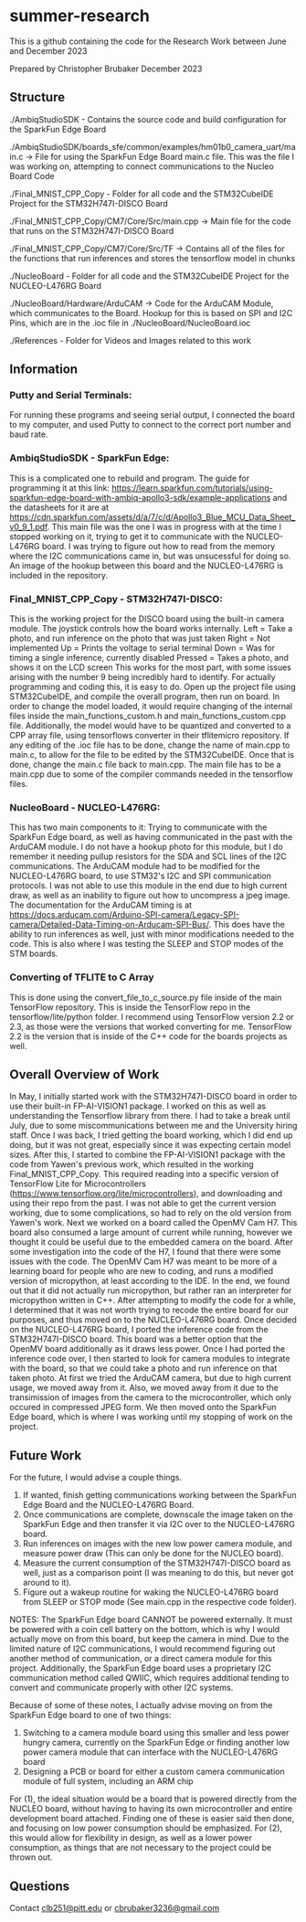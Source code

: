 # summer-research

This is a github containing the code for the Research Work between June and December 2023

Prepared by Christopher Brubaker December 2023

## Structure
./AmbiqStudioSDK - Contains the source code and build configuration for the SparkFun Edge Board

./AmbiqStudioSDK/boards_sfe/common/examples/hm01b0_camera_uart/main.c -> File for using the SparkFun Edge Board main.c file. This was the file I was working on, attempting to connect communications to the Nucleo Board Code

./Final_MNIST_CPP_Copy - Folder for all code and the STM32CubeIDE Project for the STM32H747I-DISCO Board

./Final_MNIST_CPP_Copy/CM7/Core/Src/main.cpp -> Main file for the code that runs on the STM32H747I-DISCO Board

./Final_MNIST_CPP_Copy/CM7/Core/Src/TF -> Contains all of the files for the functions that run inferences and stores the tensorflow model in chunks

./NucleoBoard - Folder for all code and the STM32CubeIDE Project for the NUCLEO-L476RG Board

./NucleoBoard/Hardware/ArduCAM -> Code for the ArduCAM Module, which communicates to the Board. Hookup for this is based on SPI and I2C Pins, which are in the .ioc file in ./NucleoBoard/NucleoBoard.ioc

./References - Folder for Videos and Images related to this work

## Information
### Putty and Serial Terminals:
For running these programs and seeing serial output, I connected the board to my computer, and used Putty to connect to the correct port number and baud rate.

### AmbiqStudioSDK - SparkFun Edge:
This is a complicated one to rebuild and program.
The guide for programming it at this link: https://learn.sparkfun.com/tutorials/using-sparkfun-edge-board-with-ambiq-apollo3-sdk/example-applications and the datasheets for it are at https://cdn.sparkfun.com/assets/d/a/7/c/d/Apollo3_Blue_MCU_Data_Sheet_v0_9_1.pdf.
This main file was the one I was in progress with at the time I stopped working on it, trying to get it to communicate with the NUCLEO-L476RG board.
I was trying to figure out how to read from the memory where the I2C communications came in, but was unsucessful for doing so.
An image of the hookup between this board and the NUCLEO-L476RG is included in the repository.

### Final_MNIST_CPP_Copy - STM32H747I-DISCO:
This is the working project for the DISCO board using the built-in camera module.
The joystick controls how the board works internally.
Left    = Take a photo, and run inference on the photo that was just taken
Right   = Not implemented
Up      = Prints the voltage to serial terminal
Down    = Was for timing a single inference, currently disabled
Pressed = Takes a photo, and shows it on the LCD screen
This works for the most part, with some issues arising with the number 9 being incredibly hard to identify.
For actually programming and coding this, it is easy to do.
Open up the project file using STM32CubeIDE, and compile the overall program, then run on board.
In order to change the model loaded, it would require changing of the internal files inside the main_functions_custom.h and main_functions_custom.cpp file.
Additionally, the model would have to be quantized and converted to a CPP array file, using tensorflows converter in their tflitemicro repository.
If any editing of the .ioc file has to be done, change the name of main.cpp to main.c, to allow for the file to be edited by the STM32CubeIDE.
Once that is done, change the main.c file back to main.cpp.
The main file has to be a main.cpp due to some of the compiler commands needed in the tensorflow files.

### NucleoBoard - NUCLEO-L476RG:
This has two main components to it: Trying to communicate with the SparkFun Edge board, as well as having communicated in the past with the ArduCAM module.
I do not have a hookup photo for this module, but I do remember it needing pullup resistors for the SDA and SCL lines of the I2C communications.
The ArduCAM module had to be modified for the NUCLEO-L476RG board, to use STM32's I2C and SPI communication protocols.
I was not able to use this module in the end due to high current draw, as well as an inability to figure out how to uncompress a jpeg image.
The documentation for the ArduCAM timing is at https://docs.arducam.com/Arduino-SPI-camera/Legacy-SPI-camera/Detailed-Data-Timing-on-Arducam-SPI-Bus/.
This does have the ability to run inferences as well, just with minor modifications needed to the code.
This is also where I was testing the SLEEP and STOP modes of the STM boards.

### Converting of TFLITE to C Array
This is done using the convert_file_to_c_source.py file inside of the main TensorFlow repository.
This is inside the TensorFlow repo in the tensorflow/lite/python folder.
I recommend using TensorFlow version 2.2 or 2.3, as those were the versions that worked converting for me.
TensorFlow 2.2 is the version that is inside of the C++ code for the boards projects as well.

## Overall Overview of Work
In May, I initially started work with the STM32H747I-DISCO board in order to use their built-in FP-AI-VISION1 package.
I worked on this as well as understanding the Tensorflow library from there.
I had to take a break until July, due to some miscommunications between me and the University hiring staff.
Once I was back, I tried getting the board working, which I did end up doing, but it was not great, especially since it was expecting certain model sizes.
After this, I started to combine the FP-AI-VISION1 package with the code from Yawen's previous work, which resulted in the working Final_MNIST_CPP_Copy.
This required reading into a specific version of TensorFlow Lite for Microcontrollers (https://www.tensorflow.org/lite/microcontrollers), and downloading and using their repo from the past.
I was not able to get the current version working, due to some complications, so had to rely on the old version from Yawen's work.
Next we worked on a board called the OpenMV Cam H7.
This board also consumed a large amount of current while running, however we thought it could be useful due to the embedded camera on the board.
After some investigation into the code of the H7, I found that there were some issues with the code.
The OpenMV Cam H7 was meant to be more of a learning board for people who are new to coding, and runs a modified version of micropython, at least according to the IDE.
In the end, we found out that it did not actually run micropython, but rather ran an interpreter for micropython written in C++.
After attempting to modify the code for a while, I determined that it was not worth trying to recode the entire board for our purposes, and thus moved on to the NUCLEO-L476RG board.
Once decided on the NUCLEO-L476RG board, I ported the inference code from the STM32H747I-DISCO board.
This board was a better option that the OpenMV board additionally as it draws less power.
Once I had ported the inference code over, I then started to look for camera modules to integrate with the board, so that we could take a photo and run inference on that taken photo.
At first we tried the ArduCAM camera, but due to high current usage, we moved away from it.
Also, we moved away from it due to the transimission of images from the camera to the microcontroller, which only occured in compressed JPEG form.
We then moved onto the SparkFun Edge board, which is where I was working until my stopping of work on the project.

## Future Work
For the future, I would advise a couple things.
1) If wanted, finish getting communications working between the SparkFun Edge Board and the NUCLEO-L476RG Board.
2) Once communications are complete, downscale the image taken on the SparkFun Edge and then transfer it via I2C over to the NUCLEO-L476RG board.
3) Run inferences on images with the new low power camera module, and measure power draw (This can only be done for the NUCLEO board).
4) Measure the current consumption of the STM32H747I-DISCO board as well, just as a comparison point (I was meaning to do this, but never got around to it).
5) Figure out a wakeup routine for waking the NUCLEO-L476RG board from SLEEP or STOP mode (See main.cpp in the respective code folder).

NOTES:
The SparkFun Edge board CANNOT be powered externally.
It must be powered with a coin cell battery on the bottom, which is why I would actually move on from this board, but keep the camera in mind.
Due to the limited nature of I2C communications, I would recommend figuring out another method of communication, or a direct camera module for this project.
Additionally, the SparkFun Edge board uses a proprietary I2C communication method called QWIIC, which requires additional tending to convert and communicate properly with other I2C systems.

Because of some of these notes, I actually advise moving on from the SparkFun Edge board to one of two things:
1) Switching to a camera module board using this smaller and less power hungry camera, currently on the SparkFun Edge or finding another low power camera module that can interface with the NUCLEO-L476RG board
3) Designing a PCB or board for either a custom camera communication module of full system, including an ARM chip

For (1), the ideal situation would be a board that is powered directly from the NUCLEO board, without having to having its own microcontroller and entire development board attached.
Finding one of these is easier said then done, and focusing on low power consumption should be emphasized.
For (2), this would allow for flexibility in design, as well as a lower power consumption, as things that are not necessary to the project could be thrown out.

## Questions
Contact clb251@pitt.edu or cbrubaker3236@gmail.com
